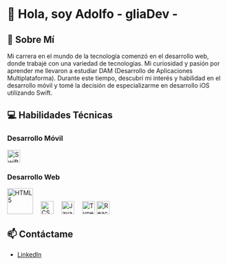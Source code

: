 # 👋 Hola, soy Adolfo - gliaDev -

## 🚀 Sobre Mí
Mi carrera en el mundo de la tecnología comenzó en el desarrollo web, donde trabajé con una variedad de tecnologías. Mi curiosidad y pasión por aprender me llevaron a estudiar DAM (Desarrollo de Aplicaciones Multiplataforma). Durante este tiempo, descubrí mi interés y habilidad en el desarrollo móvil y tomé la decisión de especializarme en desarrollo iOS utilizando Swift.

## 💻 Habilidades Técnicas

### Desarrollo Móvil
<img src="https://img.shields.io/badge/-Swift-F05138?style=flat-square&logo=swift&logoColor=white" alt="Swift" height="30"/>

### Desarrollo Web
<img src="https://img.shields.io/badge/-HTML5-E34F26?style=flat-square&logo=html5&logoColor=white" alt="HTML5" height="60"/> 
<img src="https://img.shields.io/badge/-CSS3-1572B6?style=flat-square&logo=css3" alt="CSS3" height="30"/> 
<img src="https://img.shields.io/badge/-JavaScript-F7DF1E?style=flat-square&logo=javascript&logoColor=black" alt="JavaScript" height="30"/> 
<img src="https://img.shields.io/badge/-TypeScript-3178C6?style=flat-square&logo=typescript&logoColor=white" alt="TypeScript" height="30"/>
<img src="https://img.shields.io/badge/-React_Native-61DAFB?style=flat-square&logo=react&logoColor=white" alt="React Native" height="30"/>

## 📫 Contáctame
- [LinkedIn](https://www.linkedin.com/in/adolfo--gomez/)
